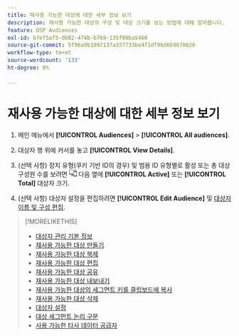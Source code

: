 ```yaml
---
title: 재사용 가능한 대상에 대한 세부 정보 보기
description: 재사용 가능한 대상의 구성 및 대상 크기를 보는 방법에 대해 알아봅니다.
feature: DSP Audiences
exl-id: b7ef5af5-0b82-474b-b769-135f80ba5460
source-git-commit: 5f96a9b1097137a337733be4f1df9bd6b9670626
workflow-type: tm+mt
source-wordcount: '133'
ht-degree: 0%

---
```


# 재사용 가능한 대상에 대한 세부 정보 보기

1. 메인 메뉴에서 **[!UICONTROL Audiences]** > **[!UICONTROL All audiences]**.

1. 대상자 행 위에 커서를 놓고 **[!UICONTROL View Details]**.

1. (선택 사항) 장치 유형(쿠키 기반 ID의 경우) 및 범용 ID 유형별로 활성 또는 총 대상 구성원 수를 보려면 ![장치 분류](/help/dsp/assets/device-breakdown.png) 다음 옆에 **[!UICONTROL Active]** 또는 **[!UICONTROL Total]** 대상자 크기.

1. (선택 사항) 대상자 설정을 편집하려면 **[!UICONTROL Edit Audience]** 및 [대상자 이름 및 구성 편집](reusable-audience-edit.md).

>[!MORELIKETHIS]
>
>* [대상자 관리 기본 정보](audience-about.md)
>* [재사용 가능한 대상 만들기](reusable-audience-create.md)
>* [재사용 가능한 대상 복제](reusable-audience-duplicate.md)
>* [재사용 가능한 대상 편집](reusable-audience-edit.md)
>* [재사용 가능한 대상 공유](reusable-audience-share.md)
>* [재사용 가능한 대상 내보내기](reusable-audience-export.md)
>* [재사용 가능한 대상의 세그먼트 키를 클립보드에 복사](reusable-audience-clipboard.md)
>* [재사용 가능한 대상 삭제](reusable-audience-delete.md)
>* [대상자 설정](audience-settings.md)
>* [대상 세그먼트 논리 구문](audience-segment-logic-syntax.md)
>* [사용 가능한 타사 데이터 공급자](third-party-data-providers.md)
